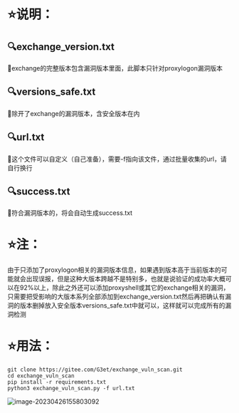 # ⭐说明：

## 🔍exchange_version.txt

📝exchange的完整版本包含漏洞版本里面，此脚本只针对proxylogon漏洞版本

## 🔍versions_safe.txt

📝除开了exchange的漏洞版本，含安全版本在内

## 🔍url.txt

📝这个文件可以自定义（自己准备），需要-f指向该文件，通过批量收集的url，请自行换行

## 🔍success.txt

📝符合漏洞版本的，将会自动生成success.txt



# ⭐注：

由于只添加了proxylogon相关的漏洞版本信息，如果遇到版本高于当前版本的可能就会出现误报，但是这种大版本跨越不是特别多，也就是说验证的成功率大概可以在92%以上，除此之外还可以添加proxyshell或其它的exchange相关的漏洞，只需要把受影响的大版本系列全部添加到exchange_version.txt然后再把确认有漏洞的版本删掉放入安全版本versions_safe.txt中就可以，这样就可以完成所有的漏洞检测



# ⭐用法：

```
git clone https://gitee.com/G3et/exchange_vuln_scan.git
cd exchange_vuln_scan
pip install -r requirements.txt
python3 exchange_vuln_scan.py -f url.txt
```


![image-20230426155803092](https://user-images.githubusercontent.com/14963360/235289008-983a5060-ec6a-48b2-b1d7-aa50c343d598.png)



